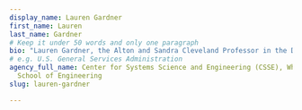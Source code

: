 ```yaml
---
display_name: Lauren Gardner
first_name: Lauren
last_name: Gardner
# Keep it under 50 words and only one paragraph
bio: "Lauren Gardner, the Alton and Sandra Cleveland Professor in the Department of Civil and Systems Engineering at Johns Hopkins Whiting School of Engineering, holds a joint appointment in the Bloomberg School of Public Health. She is the creator of the [interactive web-based dashboard](https://coronavirus.jhu.edu/map.html) being used by public health authorities, researchers, and the general public around the globe to track the outbreak of the novel coronavirus."
# e.g. U.S. General Services Administration
agency_full_name: Center for Systems Science and Engineering (CSSE), Whiting
  School of Engineering
slug: lauren-gardner

---
```

